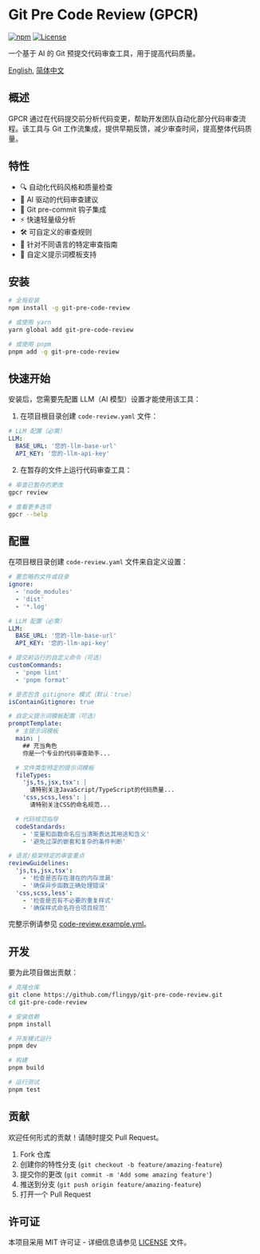 # Git Pre Code Review (GPCR)

[![npm](https://img.shields.io/npm/v/git-pre-code-review)](https://www.npmjs.com/package/git-pre-code-review)
[![License](https://img.shields.io/badge/license-MIT-blue.svg)](LICENSE)

一个基于 AI 的 Git 预提交代码审查工具，用于提高代码质量。

[English](README.md), [简体中文](README_CN.md)

## 概述

GPCR 通过在代码提交前分析代码变更，帮助开发团队自动化部分代码审查流程。该工具与 Git 工作流集成，提供早期反馈，减少审查时间，提高整体代码质量。

## 特性

- 🔍 自动化代码风格和质量检查
- 🤖 AI 驱动的代码审查建议
- 🔄 Git pre-commit 钩子集成
- ⚡ 快速轻量级分析
- 🛠️ 可自定义的审查规则
- 🧩 针对不同语言的特定审查指南
- 📝 自定义提示词模板支持

## 安装

```bash
# 全局安装
npm install -g git-pre-code-review

# 或使用 yarn
yarn global add git-pre-code-review

# 或使用 pnpm
pnpm add -g git-pre-code-review
```

## 快速开始

安装后，您需要先配置 LLM（AI 模型）设置才能使用该工具：

1. 在项目根目录创建 `code-review.yaml` 文件：

```yaml
# LLM 配置（必需）
LLM:
  BASE_URL: '您的-llm-base-url'
  API_KEY: '您的-llm-api-key'
```

2. 在暂存的文件上运行代码审查工具：

```bash
# 审查已暂存的更改
gpcr review

# 查看更多选项
gpcr --help
```

## 配置

在项目根目录创建 `code-review.yaml` 文件来自定义设置：

```yaml
# 要忽略的文件或目录
ignore:
  - 'node_modules'
  - 'dist'
  - '*.log'

# LLM 配置（必需）
LLM:
  BASE_URL: '您的-llm-base-url'
  API_KEY: '您的-llm-api-key'

# 提交前运行的自定义命令（可选）
customCommands:
  - 'pnpm lint'
  - 'pnpm format'

# 是否包含 gitignore 模式（默认：true）
isContainGitignore: true

# 自定义提示词模板配置（可选）
promptTemplate:
  # 主提示词模板
  main: |
    ## 充当角色
    你是一个专业的代码审查助手...

  # 文件类型特定的提示词模板
  fileTypes:
    'js,ts,jsx,tsx': |
      请特别关注JavaScript/TypeScript的代码质量...
    'css,scss,less': |
      请特别关注CSS的命名规范...

  # 代码规范指导
  codeStandards:
    - '变量和函数命名应当清晰表达其用途和含义'
    - '避免过深的嵌套和复杂的条件判断'

# 语言/框架特定的审查重点
reviewGuidelines:
  'js,ts,jsx,tsx':
    - '检查是否存在潜在的内存泄漏'
    - '确保异步函数正确处理错误'
  'css,scss,less':
    - '检查是否有不必要的重复样式'
    - '确保样式命名符合项目规范'
```

完整示例请参见 [code-review.example.yml](code-review.example.yml)。

## 开发

要为此项目做出贡献：

```bash
# 克隆仓库
git clone https://github.com/flingyp/git-pre-code-review.git
cd git-pre-code-review

# 安装依赖
pnpm install

# 开发模式运行
pnpm dev

# 构建
pnpm build

# 运行测试
pnpm test
```

## 贡献

欢迎任何形式的贡献！请随时提交 Pull Request。

1. Fork 仓库
2. 创建你的特性分支 (`git checkout -b feature/amazing-feature`)
3. 提交你的更改 (`git commit -m 'Add some amazing feature'`)
4. 推送到分支 (`git push origin feature/amazing-feature`)
5. 打开一个 Pull Request

## 许可证

本项目采用 MIT 许可证 - 详细信息请参见 [LICENSE](LICENSE) 文件。
